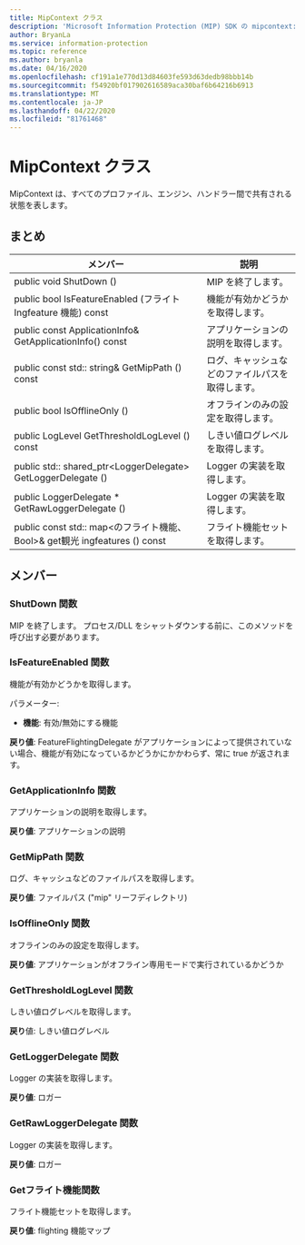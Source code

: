 ```yaml
---
title: MipContext クラス
description: 'Microsoft Information Protection (MIP) SDK の mipcontext:: undefined クラスを文書にします。'
author: BryanLa
ms.service: information-protection
ms.topic: reference
ms.author: bryanla
ms.date: 04/16/2020
ms.openlocfilehash: cf191a1e770d13d84603fe593d63dedb98bbb14b
ms.sourcegitcommit: f54920bf017902616589aca30baf6b64216b6913
ms.translationtype: MT
ms.contentlocale: ja-JP
ms.lasthandoff: 04/22/2020
ms.locfileid: "81761468"
---
```

# <a name="class-mipcontext"></a>MipContext クラス 
MipContext は、すべてのプロファイル、エンジン、ハンドラー間で共有される状態を表します。
  
## <a name="summary"></a>まとめ
 メンバー                        | 説明                                
--------------------------------|---------------------------------------------
public void ShutDown ()  |  MIP を終了します。
public bool IsFeatureEnabled (フライト Ingfeature 機能) const  |  機能が有効かどうかを取得します。
public const ApplicationInfo& GetApplicationInfo() const  |  アプリケーションの説明を取得します。
public const std:: string& GetMipPath () const  |  ログ、キャッシュなどのファイルパスを取得します。
public bool IsOfflineOnly ()  |  オフラインのみの設定を取得します。
public LogLevel GetThresholdLogLevel () const  |  しきい値ログレベルを取得します。
public std:: shared_ptr\<LoggerDelegate\> GetLoggerDelegate ()  |  Logger の実装を取得します。
public LoggerDelegate * GetRawLoggerDelegate ()  |  Logger の実装を取得します。
public const std:: map\<のフライト機能、Bool\>& get観光 ingfeatures () const  |  フライト機能セットを取得します。
  
## <a name="members"></a>メンバー
  
### <a name="shutdown-function"></a>ShutDown 関数
MIP を終了します。
プロセス/DLL をシャットダウンする前に、このメソッドを呼び出す必要があります。
  
### <a name="isfeatureenabled-function"></a>IsFeatureEnabled 関数
機能が有効かどうかを取得します。

パラメーター:  
* **機能**: 有効/無効にする機能



  
**戻り値**: FeatureFlightingDelegate がアプリケーションによって提供されていない場合、機能が有効になっているかどうかにかかわらず、常に true が返されます。
  
### <a name="getapplicationinfo-function"></a>GetApplicationInfo 関数
アプリケーションの説明を取得します。

  
**戻り値**: アプリケーションの説明
  
### <a name="getmippath-function"></a>GetMipPath 関数
ログ、キャッシュなどのファイルパスを取得します。

  
**戻り値**: ファイルパス ("mip" リーフディレクトリ)
  
### <a name="isofflineonly-function"></a>IsOfflineOnly 関数
オフラインのみの設定を取得します。

  
**戻り値**: アプリケーションがオフライン専用モードで実行されているかどうか
  
### <a name="getthresholdloglevel-function"></a>GetThresholdLogLevel 関数
しきい値ログレベルを取得します。

  
**戻り**値: しきい値ログレベル
  
### <a name="getloggerdelegate-function"></a>GetLoggerDelegate 関数
Logger の実装を取得します。

  
**戻り値**: ロガー
  
### <a name="getrawloggerdelegate-function"></a>GetRawLoggerDelegate 関数
Logger の実装を取得します。

  
**戻り値**: ロガー
  
### <a name="getflightingfeatures-function"></a>Getフライト機能関数
フライト機能セットを取得します。

  
**戻り値**: flighting 機能マップ